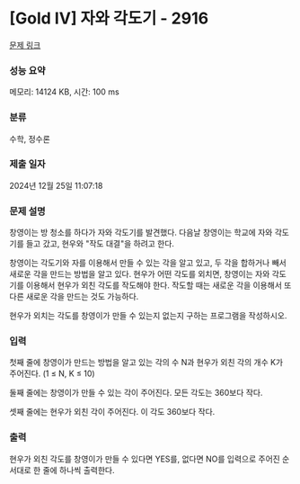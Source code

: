 # [Gold IV] 자와 각도기 - 2916 

[문제 링크](https://www.acmicpc.net/problem/2916) 

### 성능 요약

메모리: 14124 KB, 시간: 100 ms

### 분류

수학, 정수론

### 제출 일자

2024년 12월 25일 11:07:18

### 문제 설명

<p>창영이는 방 청소를 하다가 자와 각도기를 발견했다. 다음날 창영이는 학교에 자와 각도기를 들고 갔고, 현우와 "작도 대결"을 하려고 한다.</p>

<p>창영이는 각도기와 자를 이용해서 만들 수 있는 각을 알고 있고, 두 각을 합하거나 빼서 새로운 각을 만드는 방법을 알고 있다. 현우가 어떤 각도를 외치면, 창영이는 자와 각도기를 이용해서 현우가 외친 각도를 작도해야 한다. 작도할 때는 새로운 각을 이용해서 또다른 새로운 각을 만드는 것도 가능하다.</p>

<p>현우가 외치는 각도를 창영이가 만들 수 있는지 없는지 구하는 프로그램을 작성하시오.</p>

### 입력 

 <p>첫째 줄에 창영이가 만드는 방법을 알고 있는 각의 수 N과 현우가 외친 각의 개수 K가 주어진다. (1 ≤ N, K ≤ 10)</p>

<p>둘째 줄에는 창영이가 만들 수 있는 각이 주어진다. 모든 각도는 360보다 작다.</p>

<p>셋째 줄에는 현우가 외친 각이 주어진다. 이 각도 360보다 작다.</p>

### 출력 

 <p>현우가 외친 각도를 창영이가 만들 수 있다면 YES를, 없다면 NO를 입력으로 주어진 순서대로 한 줄에 하나씩 출력한다.</p>

